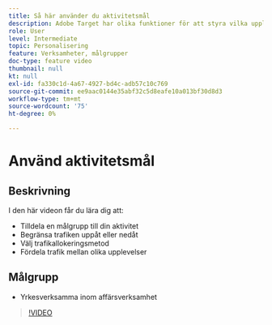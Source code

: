 ```yaml
---
title: Så här använder du aktivitetsmål
description: Adobe Target har olika funktioner för att styra vilka upplevelser som visas för olika målgrupper när en aktivitet publiceras. Lär dig hur du styr vilka som ser vad genom att använda målgrupper och trafiktilldelning.
role: User
level: Intermediate
topic: Personalisering
feature: Verksamheter, målgrupper
doc-type: feature video
thumbnail: null
kt: null
exl-id: fa330c1d-4a67-4927-bd4c-adb57c10c769
source-git-commit: ee9aac0144e35abf32c5d8eafe10a013bf30d8d3
workflow-type: tm+mt
source-wordcount: '75'
ht-degree: 0%

---
```


# Använd aktivitetsmål

## Beskrivning

I den här videon får du lära dig att:

* Tilldela en målgrupp till din aktivitet
* Begränsa trafiken uppåt eller nedåt
* Välj trafikallokeringsmetod
* Fördela trafik mellan olika upplevelser

## Målgrupp

* Yrkesverksamma inom affärsverksamhet

>[!VIDEO](https://video.tv.adobe.com/v/17385/?quality=12)
